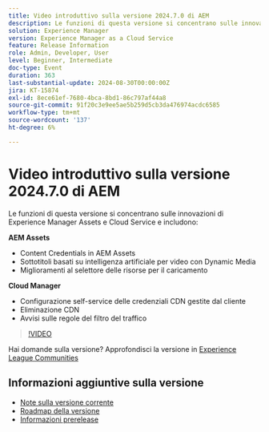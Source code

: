 ```yaml
---
title: Video introduttivo sulla versione 2024.7.0 di AEM
description: Le funzioni di questa versione si concentrano sulle innovazioni di Experience Manager Assets e Cloud Service e includono:AEM Assets:Content Credentials in AEM Assets​AI sottotitoli per video con Dynamic Media​Miglioramenti del selettore delle risorse per il caricamento​Cloud Manager:Configurazione self-service di credenziali CDN gestite dal cliente​Pulizia CDN​Avvisi sulle regole del filtro del traffico​
solution: Experience Manager
version: Experience Manager as a Cloud Service
feature: Release Information
role: Admin, Developer, User
level: Beginner, Intermediate
doc-type: Event
duration: 363
last-substantial-update: 2024-08-30T00:00:00Z
jira: KT-15874
exl-id: 8ece61ef-7680-4bca-8bd1-86c797af44a8
source-git-commit: 91f20c3e9ee5ae5b259d5cb3da476974acdc6585
workflow-type: tm+mt
source-wordcount: '137'
ht-degree: 6%

---
```


# Video introduttivo sulla versione 2024.7.0 di AEM

Le funzioni di questa versione si concentrano sulle innovazioni di Experience Manager Assets e Cloud Service e includono:

**AEM Assets**

* Content Credentials in AEM Assets&#x200B;
* Sottotitoli basati su intelligenza artificiale per video con Dynamic Media&#x200B;
* Miglioramenti al selettore delle risorse per il caricamento&#x200B;

**Cloud Manager**

* Configurazione self-service delle credenziali CDN gestite dal cliente&#x200B;
* Eliminazione CDN&#x200B;
* Avvisi sulle regole del filtro del traffico&#x200B;

>[!VIDEO](https://video.tv.adobe.com/v/3431707/?learn=on)


Hai domande sulla versione?  Approfondisci la versione in [Experience League Communities](https://adobe.ly/3X9WQfF)

## Informazioni aggiuntive sulla versione

* [Note sulla versione corrente](https://experienceleague.adobe.com/docs/experience-manager-cloud-service/content/release-notes/home.html?lang=it)
* [Roadmap della versione](https://experienceleague.adobe.com/docs/experience-manager-release-information/aem-release-updates/update-releases-roadmap.html?lang=it)
* [Informazioni prerelease](https://experienceleague.adobe.com/docs/experience-manager-cloud-service/content/release-notes/prerelease.html)
